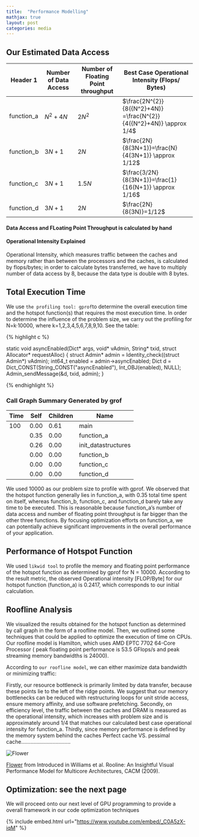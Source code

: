 ```yaml
---
title:  "Performance Modelling"
mathjax: true
layout: post
categories: media
---
```




##  Our Estimated  Data Access

| Header 1 | Number of Data Access | Number of Floating Point throughput | Best Case Operational Intensity (Flops/ Bytes) |
|----------|----------|----------|----------|
| function_a | $N^{2} +4N$ | $2N^{2}$ |$\frac{2N^{2}}{8({N^2}+4N)} =\frac{N^{2}}{4({N^2}+4N)}  \approx 1/4$ |
| function_b | $3N+1$      | $2N$     |$\frac{2N}{8(3N+1)}=\frac{N}{4(3N+1)} \approx 1/12$ |
| function_c | $3N+1$      | $1.5N$     |$\frac{3/2N}{8(3N+1)}=\frac{1}{16(N+1)} \approx 1/16$ |
| function_d | $3N+1$      | $2N$     |$\frac{2N}{8(3N)}=1/12$ |

#### Data Access and FLoating Point Throughput is calculated by hand
#### Operational Intensity Explained
Operational Intensity, which measures traffic between the caches and memory rather than between the processors and the caches, is calculated by flops/bytes; in order to calculate bytes transferred, we have to multiply number of data access by 8, because the data type is double with 8 bytes.

##  Total Execution Time 

We use  `the profiling tool: gprof`to determine the overall execution time and the hotspot function(s) that requires the most execution time. In order to determine the influence of the problem size, we carry out the profiling for N=k·10000, where k=1,2,3,4,5,6,7,8,9,10. See the table:


{% highlight c %}

static void asyncEnabled(Dict* args, void* vAdmin, String* txid, struct Allocator* requestAlloc)
{
    struct Admin* admin = Identity_check((struct Admin*) vAdmin);
    int64_t enabled = admin->asyncEnabled;
    Dict d = Dict_CONST(String_CONST("asyncEnabled"), Int_OBJ(enabled), NULL);
    Admin_sendMessage(&d, txid, admin);
}

{% endhighlight %}

### Call Graph Summary Generated by grof

| Time | Self | Children | Name |
|----------|----------|----------|----------|
| 100 | 0.00 | 0.61 | main |
|  | 0.35| 0.00 | function_a |
|  | 0.26 | 0.00 | init_datastructures |
|  | 0.00 | 0.00 | function_b |
|  | 0.00 | 0.00 | function_c |
|  | 0.00 | 0.00 | function_d |

We used 10000 as our problem size to profile with gprof. We observed that the hotspot function generally lies in function_a, with 0.35 total time spent on itself, whereas function_b, function_c, and function_d barely take any time to be executed. This is reasonable because function_a’s number of data access and number of floating point throughput is far bigger than the other three functions. By focusing optimization efforts on function_a, we can potentially achieve significant improvements in the overall performance of your application.


## Performance of Hotspot Function

We used `likwid tool`  to profile the memory and floating point performance of the hotspot function as determined by gprof for N = 10000. According to the result metric, the observed Operational intensity [FLOP/Byte] for our hotspot function (function_a) is  0.2417, which corresponds to our initial calculation.

<script src="https://gist.github.com/5555251.js?file=gist.md"></script>

## Roofline Analysis

We visualized the results obtained for the hotspot function as determined by call graph in the form of a roofline model. Then, we outlined some techniques that could be applied to optimize the execution of time on CPUs. Our roofline model is Hamilton, which uses AMD EPTC 7702 64-Core Processor ( peak floating point performance is 53.5 GFlops/s and peak streaming memory bandwidths is 24000).

According to `our roofline model`, we can either maximize data bandwidth or minimizing traffic: 

Firstly, our resource bottleneck is primarily limited by data transfer, because these points lie to the left of the ridge points. We suggest that our memory bottlenecks can be reduced with restructuring loops for unit stride access, ensure memory affinity, and use software prefetching. Secondly, on efficiency level, the traffic between the caches and DRAM is measured as the operational intensity, which increases with problem size and is approximately around 1/4 that matches our calculated best case operational intensity for function_a. Thirdly, since memory performance is defined by the memory system behind the caches
Perfect cache VS. pessimal cache……………………………




![Flower](https://user-images.githubusercontent.com/4943215/55412447-bcdb6c80-5567-11e9-8d12-b1e35fd5e50c.jpg)

[Flower](https://unsplash.com/photos/iGrsa9rL11o) from Introduced in Williams et al. Rooline: An Insightful Visual Performance Model for Multicore Architectures, CACM (2009).


## Optimization: see the next page

We will proceed onto our next level of GPU programming to provide a overall framework in our code optimization techniques 

{% include embed.html url="https://www.youtube.com/embed/_C0A5zX-iqM" %}
